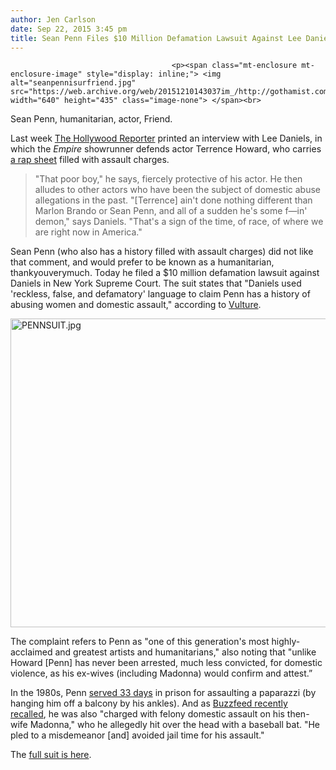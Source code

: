 ```yaml
---
author: Jen Carlson
date: Sep 22, 2015 3:45 pm
title: Sean Penn Files $10 Million Defamation Lawsuit Against Lee Daniels
---
```


	
										<p><span class="mt-enclosure mt-enclosure-image" style="display: inline;"> <img alt="seanpennisurfriend.jpg" src="https://web.archive.org/web/20151210143037im_/http://gothamist.com/attachments/arts_jen/seanpennisurfriend.jpg" width="640" height="435" class="image-none"> </span><br>
<span class="photo_caption">Sean Penn, humanitarian, actor, Friend.</span></p>

<p>Last week <a href="https://web.archive.org/web/20151210143037/http://www.hollywoodreporter.com/features/empires-batshit-crazy-behind-scenes-823518">The Hollywood Reporter</a> printed an interview with Lee Daniels, in which the <em>Empire</em> showrunner defends actor Terrence Howard, who carries <a href="https://web.archive.org/web/20151210143037/http://nypost.com/2015/09/20/the-real-life-dark-side-of-empire-villain-terrence-howard/">a rap sheet</a> filled with assault charges.</p>

<blockquote>&quot;That poor boy,&quot; he says, fiercely protective of his actor. He then alludes to other actors who have been the subject of domestic abuse allegations in the past. &quot;[Terrence] ain&apos;t done nothing different than Marlon Brando or Sean Penn, and all of a sudden he&apos;s some f&#x2014;in&apos; demon,&quot; says Daniels. &quot;That&apos;s a sign of the time, of race, of where we are right now in America.&quot;</blockquote>

<p>Sean Penn (who also has a history filled with assault charges) did not like that comment, and would prefer to be known as a humanitarian, thankyouverymuch. Today he filed a $10 million defamation lawsuit against Daniels in New York Supreme Court. The suit states that &quot;Daniels used &apos;reckless, false, and defamatory&apos; language to claim Penn has a history of abusing women and domestic assault,&quot; according to <a href="https://web.archive.org/web/20151210143037/http://www.vulture.com/2015/09/sean-penn-sues-lee-daniels-for-defamation.html?mid=twitter_vulture">Vulture</a>.</p>

<p><span class="mt-enclosure mt-enclosure-image" style="display: inline;"> <img alt="PENNSUIT.jpg" src="https://web.archive.org/web/20151210143037im_/http://gothamist.com/attachments/arts_jen/PENNSUIT.jpg" width="640" height="494" class="image-none"> </span></p>

<p>The complaint refers to Penn as &quot;one of this generation&apos;s most highly-acclaimed and greatest artists and humanitarians,&quot; also noting that &quot;unlike Howard [Penn] has never been arrested, much less convicted, for domestic violence, as his ex-wives (including Madonna) would confirm and attest.&#x201D;</p>

<p>In the 1980s, Penn <a href="https://web.archive.org/web/20151210143037/http://www.nydailynews.com/entertainment/gossip/sean-penn-charged-battery-vandalism-land-actor-jail-year-article-1.174725">served 33 days</a> in prison for assaulting a paparazzi (by hanging him off a balcony by his ankles). And as <a href="https://web.archive.org/web/20151210143037/http://www.buzzfeed.com/iramadison/there-was-no-psa-about-domestic-violence-when-sean-penn-pres#.puGLwnEM7">Buzzfeed recently recalled</a>, he was also &quot;charged with felony domestic assault on his then-wife Madonna,&quot; who he allegedly hit over the head with a baseball bat. &quot;He pled to a misdemeanor [and] avoided jail time for his assault.&quot;</p>

<p>The <a href="https://web.archive.org/web/20151210143037/https://www.documentcloud.org/documents/2428903-penn.html">full suit is here</a>.</p>					
										
									
				
